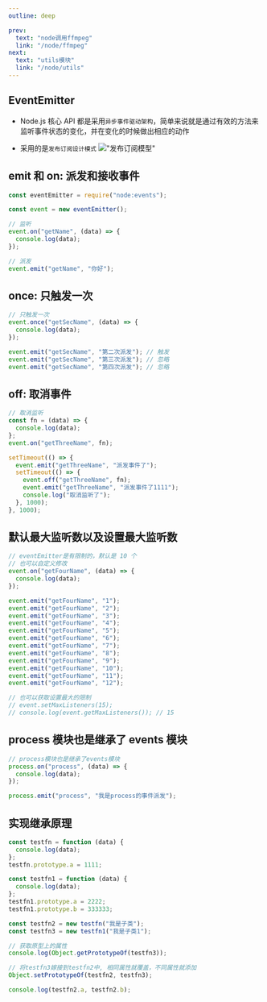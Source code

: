 ```yaml
---
outline: deep

prev:
  text: "node调用ffmpeg"
  link: "/node/ffmpeg"
next:
  text: "utils模块"
  link: "/node/utils"
---
```


## EventEmitter

- Node.js 核心 API 都是采用`异步事件驱动架构`，简单来说就是通过有效的方法来监听事件状态的变化，并在变化的时候做出相应的动作

- 采用的是`发布订阅设计模式`
  !["发布订阅模型"](/发布订阅模型.png "发布订阅模型")

## emit 和 on: 派发和接收事件

```js
const eventEmitter = require("node:events");

const event = new eventEmitter();

// 监听
event.on("getName", (data) => {
  console.log(data);
});

// 派发
event.emit("getName", "你好");
```

## once: 只触发一次

```js
// 只触发一次
event.once("getSecName", (data) => {
  console.log(data);
});

event.emit("getSecName", "第二次派发"); // 触发
event.emit("getSecName", "第三次派发"); // 忽略
event.emit("getSecName", "第四次派发"); // 忽略
```

## off: 取消事件

```js
// 取消监听
const fn = (data) => {
  console.log(data);
};
event.on("getThreeName", fn);

setTimeout(() => {
  event.emit("getThreeName", "派发事件了");
  setTimeout(() => {
    event.off("getThreeName", fn);
    event.emit("getThreeName", "派发事件了1111");
    console.log("取消监听了");
  }, 1000);
}, 1000);
```

## 默认最大监听数以及设置最大监听数

```js
// eventEmitter是有限制的，默认是 10 个
// 也可以自定义修改
event.on("getFourName", (data) => {
  console.log(data);
});

event.emit("getFourName", "1");
event.emit("getFourName", "2");
event.emit("getFourName", "3");
event.emit("getFourName", "4");
event.emit("getFourName", "5");
event.emit("getFourName", "6");
event.emit("getFourName", "7");
event.emit("getFourName", "8");
event.emit("getFourName", "9");
event.emit("getFourName", "10");
event.emit("getFourName", "11");
event.emit("getFourName", "12");

// 也可以获取设置最大的限制
// event.setMaxListeners(15);
// console.log(event.getMaxListeners()); // 15
```

## process 模块也是继承了 events 模块

```js
// process模块也是继承了events模块
process.on("process", (data) => {
  console.log(data);
});

process.emit("process", "我是process的事件派发");
```

## 实现继承原理

```js
const testfn = function (data) {
  console.log(data);
};
testfn.prototype.a = 1111;

const testfn1 = function (data) {
  console.log(data);
};
testfn1.prototype.a = 2222;
testfn1.prototype.b = 333333;

const testfn2 = new testfn("我是子类");
const testfn3 = new testfn1("我是子类1");

// 获取原型上的属性
console.log(Object.getPrototypeOf(testfn3));

// 将testfn3嫁接到testfn2中, 相同属性就覆盖，不同属性就添加
Object.setPrototypeOf(testfn2, testfn3);

console.log(testfn2.a, testfn2.b);
```
